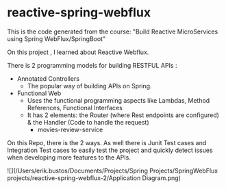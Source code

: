 # reactive-spring-webflux
This is the code generated from the course: "Build Reactive MicroServices using Spring WebFlux/SpringBoot"

On this project , I learned about Reactive Webflux. 

There is 2 programming models for building RESTFUL APIs :
- Annotated Controllers
  - The popular way of building APIs on Spring.
- Functional Web
  - Uses the functional programming aspects like Lambdas, Method References, Functional Interfaces
  - It has 2 elements: the Router (where Rest endpoints are configured) & the Handler (Code to handle the request)
    - movies-review-service

On this Repo, there is the 2 ways. As well there is Junit Test cases and Integration Test cases to easily test the project and quickly detect issues when developing more features to the APIs.


![](/Users/erik.bustos/Documents/Projects/Spring Projects/SpringWebFlux projects/reactive-spring-webflux-2/Application Diagram.png)